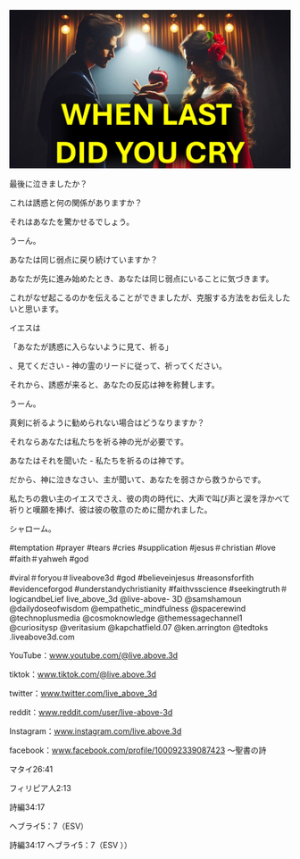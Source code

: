 ![Video cover image](../cover.jpeg "cover-photo")

最後に泣きましたか？

これは誘惑と何の関係がありますか？

それはあなたを驚かせるでしょう。

うーん。

あなたは同じ弱点に戻り続けていますか？

あなたが先に進み始めたとき、あなたは同じ弱点にいることに気づきます。

これがなぜ起こるのかを伝えることができましたが、克服する方法をお伝えしたいと思います。

イエスは

「あなたが誘惑に入らないように見て、祈る」

、見てください - 神の霊のリードに従って、祈ってください。

それから、誘惑が来ると、あなたの反応は神を称賛します。

うーん。

真剣に祈るように勧められない場合はどうなりますか？

それならあなたは私たちを祈る神の光が必要です。

あなたはそれを聞いた - 私たちを祈るのは神です。

だから、神に泣きなさい、主が聞いて、あなたを弱さから救うからです。

私たちの救い主のイエスでさえ、彼の肉の時代に、大声で叫び声と涙を浮かべて祈りと嘆願を捧げ、彼は彼の敬意のために聞かれました。

シャローム。


#temptation #prayer #tears #cries #supplication #jesus＃christian #love #faith＃yahweh #god

#viral＃foryou＃liveabove3d #god #believeinjesus #reasonsforfith #evidenceforgod #understandychristianity #faithvsscience #seekingtruth＃logicandbeLief live_above_3d @live-above- 3D @samshamoun @dailydoseofwisdom @empathetic_mindfulness @spacerewind @technoplusmedia @cosmoknowledge @themessagechannel1 @curiositysp @veritasium @kapchatfield.07 @ken.arrington @tedtoks .liveabove3d.com

YouTube：www.youtube.com/@live.above.3d


tiktok：www.tiktok.com/@live.above.3d

twitter：www.twitter.com/live_above_3d

reddit：www.reddit.com/user/live-above-3d

Instagram：www.instagram.com/live.above.3d

facebook：www.facebook.com/profile/100092339087423   〜聖書の詩

マタイ26:41

フィリピア人2:13

詩編34:17


ヘブライ5：7（ESV）

詩編34:17
ヘブライ5：7（ESV ））